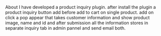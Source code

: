 About
I have developed a product inquiry plugin. after install the plugin a product inquiry button add before add to cart on single product. add on click a pop appear that takes customer information and show product image, name and id and after submission all the information stores in separate inquiry tab in admin pannel and send email both.
